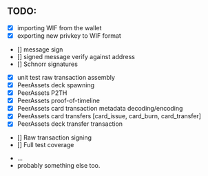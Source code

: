 ## TODO:

- [x] importing WIF from the wallet 
- [x] exporting new privkey to WIF format
- [] message sign
- [] signed message verify against address
- [] Schnorr signatures
- [x] unit test raw transaction assembly
- [x] PeerAssets deck spawning
- [x] PeerAssets P2TH
- [x] PeerAssets proof-of-timeline
- [x] PeerAssets card transaction metadata decoding/encoding
- [x] PeerAssets card transfers [card_issue, card_burn, card_transfer]
- [x] PeerAssets deck transfer transaction
- [] Raw transaction signing
- [] Full test coverage
* ...
* probably something else too.
